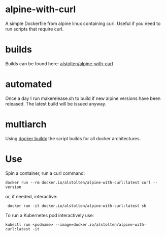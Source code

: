 # alpine-with-curl
A simple Dockerfile from alpine linux containing curl. Useful if you need to run scripts that require curl.

# builds
Builds can be found here: [alstolten/alpine-with-curl](https://hub.docker.com/r/alstolten/alpine-with-curl)

# automated
Once a day I run makerelease.sh to build if new alpine versions have been released. The latest build will be issued anyway.

# multiarch
Using [docker buildx](https://docs.docker.com/buildx/working-with-buildx/) the script builds for all docker architectures.

# Use
Spin a container, run a curl command:
```
docker run --rm docker.io/alstolten/alpine-with-curl:latest curl --version
```
or, if needed, interactive:
```
 docker run -it docker.io/alstolten/alpine-with-curl:latest sh
```

To run a Kubernetes pod interactively use:
```
kubectl run <podname> --image=docker.io/alstolten/alpine-with-curl:latest -it
